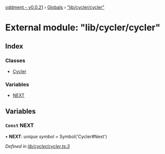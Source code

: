 [oddment - v0.0.21](../README.md) › [Globals](../globals.md) › ["lib/cycler/cycler"](_lib_cycler_cycler_.md)

# External module: "lib/cycler/cycler"

## Index

### Classes

* [Cycler](../classes/_lib_cycler_cycler_.cycler.md)

### Variables

* [NEXT](_lib_cycler_cycler_.md#const-next)

## Variables

### `Const` NEXT

• **NEXT**: *unique symbol* =  Symbol('Cycler#Next')

*Defined in [lib/cycler/cycler.ts:3](https://github.com/youkaisteve/oddment/blob/5e26528/lib/cycler/cycler.ts#L3)*
